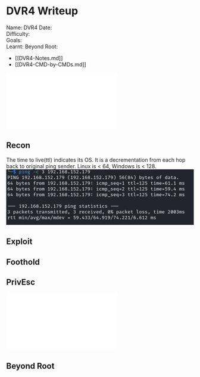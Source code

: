 # DVR4 Writeup

Name: DVR4
Date:  
Difficulty:  
Goals:  
Learnt:
Beyond Root:

- [[DVR4-Notes.md]]
- [[DVR4-CMD-by-CMDs.md]]


![](DVR4-map.excalidraw.md)

## Recon

The time to live(ttl) indicates its OS. It is a decrementation from each hop back to original ping sender. Linux is < 64, Windows is < 128.
![ping](Screenshots/ping.png)
	
## Exploit

## Foothold

## PrivEsc

![](DVR4-map.excalidraw.md)

## Beyond Root


